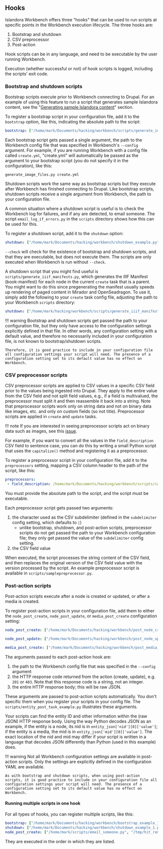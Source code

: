## Hooks

Islandora Workbench offers three "hooks" that can be used to run scripts at specific points in the Workbench execution lifecycle. The three hooks are:

1. Bootstrap and shutdown
1. CSV preprocessor
1. Post-action

Hook scripts can be in any language, and need to be executable by the user running Workbench.

Execution (whether successful or not) of hook scripts is logged, including the scripts' exit code.

### Bootstrap and shutdown scripts

Bootstrap scripts execute prior to Workbench connecting to Drupal. For an example of using this feature to run a script that generates sample Islandora content, see the "[Generating sample Islandora content](/islandora_workbench_docs/generating_sample_content/)" section.

To register a bootstrap script in your configuration file, add it to the `bootstrap` option, like this, indicating the absolute path to the script:

```yaml
bootstrap: ["/home/mark/Documents/hacking/workbench/scripts/generate_image_files.py"]
```

Each bootstrap script gets passed a single argument, the path to the Workbench config file that was specified in Workbench's `--config` argument. For example, if you are running Workbench with a config file called `create.yml`, "create.yml" will automatically be passed as the argument to your bootstrap script (you do not specify it in the configuration), like this:

`generate_image_files.py create.yml`

Shutdown scripts work the same way as bootstrap scripts but they execute after Workbench has finished connecting to Drupal. Like bootstrap scripts, shutdown scripts receive a single argument from Workbench, the path to your configuration file.

A common situation where a shutdown script is useful is to check the Workbench log for failures, and if any are detected, to email someone. The script `email_log_if_errors.py` in the `scripts` directory shows how this can be used for this.

To register a shutdown script, add it to the `shutdown` option:

```yaml
shutdown: ["/home/mark/Documents/hacking/workbench/shutdown_example.py"]
```

`--check` will check for the existence of bootstrap and shutdown scripts, and that they are executable, but does not execute them. The scripts are only executed when Workbench is run without `--check`.

A shutdown script that you might find useful is `scripts/generate_iiif_manifests.py`, which generates the IIIF Manifest (book-manifest) for each node in the current `create` task that is a parent. You might want to do this since pregenerating the manifest usually speeds up rendering of paged content in Mirador and OpenSeadragon. To use it, simply add the following to your `create` task config file, adjusting the path to your Workbench `scripts` directory:

```yaml
shutdown: ["/home/mark/hacking/workbench/scripts/generate_iiif_manifests.py"]
```

!!! warning
    Bootstrap and shutdown scripts get passed the path to your configuration file, but they only have access to the configuration settings explicitly defined in that file. In other words, any configuration setting with a default value, and therefore no necessarily included in your configuration file, is not known to  bootstrap/shutdown scripts.

    Therefore, it is good practice to include in your configuration file all configuration settings your script will need. The presence of a configuration setting set to its default value has no effect on Workbench.

### CSV preprocessor scripts

CSV preprocessor scripts are applied to CSV values in a specific CSV field prior to the values being ingested into Drupal. They apply to the entire value from the CSV field and not split field values, e.g., if a field is multivalued, the preprocessor must split it and then reassemble it back into a string. Note that preprocessor scripts work only on string data and not on binary data like images, etc. and only on custom fields (so not title). Preprocessor scripts are applied in `create` and `update` tasks.

!!! note
    If you are interested in seeing preprocessor scripts act on binary data such as images, see this [issue](https://github.com/mjordan/islandora_workbench/issues/45).

For example, if you want to convert all the values in the `field_description` CSV field to sentence case, you can do this by writing a small Python script that uses the `capitalize()` method and registering it as a preprocessor.

To register a preprocessor script in your configuration file, add it to the `preprocessors` setting, mapping a CSV column header to the path of the script, like this:

```yaml
preprocessors:
 - field_description: /home/mark/Documents/hacking/workbench/scripts/samplepreprocessor.py
```

You must provide the absolute path to the script, and the script must be executable.

Each preprocessor script gets passed two arguments:

1. the character used as the CSV subdelimiter (defined in the `subdelimiter` config setting, which defaults to `|`)
    - unlike bootstrap, shutdown, and post-action scripts, preprocessor scripts do not get passed the path to your Workbench configuration file; they only get passed the value of the `subdelimiter` config setting.
1. the CSV field value

When executed, the script processes the string content of the CSV field, and then replaces the original version of the CSV field value with the version processed by the script. An example preprocessor script is available in `scripts/samplepreprocessor.py`.

### Post-action scripts

Post-action scripts execute after a node is created or updated, or after a media is created.

To register post-action scripts in your configuration file, add them to either the `node_post_create`, `node_post_update`, or `media_post_create` configuration setting:

```yaml
node_post_create: ["/home/mark/Documents/hacking/workbench/post_node_create.py"]
```

```yaml
node_post_update: ["/home/mark/Documents/hacking/workbench/post_node_update.py"]
```

```yaml
media_post_create: ["/home/mark/Documents/hacking/workbench/post_media_update.py"]
```

The arguments passed to each post-action hook are:

1. the path to the Workbench config file that was specified in the `--config` argument
1. the HTTP response code returned from the action (create, update), e.g. `201` or `403`. Note that this response code is a string, not an integer.
1. the entire HTTP response body; this will be raw JSON.

These arguments are passed to post-action scripts automatically. You don't specific them when you register your scripts in your config file. The `scripts/entity_post_task_example.py` illustrates these arguments.

Your scripts can find the entity ID and other information within the (raw JSON) HTTP response body. Using the way Python decodes JSON as an example, if the entity is a node, its nid is in `entity_json['nid'][0]['value']`; if the entity is a media, the mid is in `entity_json['mid'][0]['value']`. The exact location of the nid and mid may differ if your script is written in a language that decodes JSON differently than Python (used in this example) does.

!!! warning
    Not all Workbench configuration settings are available in post-action scripts. Only the settings are explicitly defined in the configuration YAML are available.

    As with bootstrap and shutdown scripts, when using post-action scripts, it is good practice to include in your configuration file all configuration settings your script will need. The presence of a configuration setting set to its default value has no effect on Workbench.

#### Running multiple scripts in one hook

For all types of hooks, you can register multiple scripts, like this:

```yaml
bootstrap: ["/home/mark/Documents/hacking/workbench/bootstrap_example_1.py", "/home/mark/Documents/hacking/workbench/bootstrap_example_2.py"]
shutdown: ["/home/mark/Documents/hacking/workbench/shutdown_example_1.py", "/home/mark/Documents/hacking/workbench/shutdown_example_2.py"]
node_post_create: ["/home/mark/scripts/email_someone.py", "/tmp/hit_remote_api.py"]
```

They are executed in the order in which they are listed.
